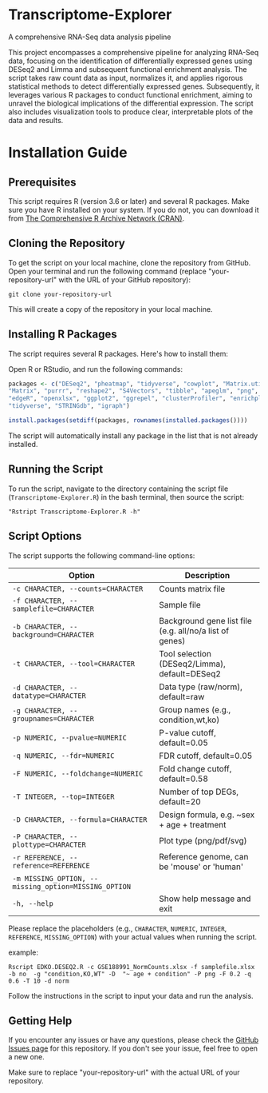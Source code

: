 # Transcriptome-Explorer
A comprehensive RNA-Seq data analysis pipeline

This project encompasses a comprehensive pipeline for analyzing RNA-Seq data, focusing on the identification of differentially expressed genes using DESeq2 and Limma and subsequent functional enrichment analysis. The script takes raw count data as input, normalizes it, and applies rigorous statistical methods to detect differentially expressed genes. Subsequently, it leverages various R packages to conduct functional enrichment, aiming to unravel the biological implications of the differential expression. The script also includes visualization tools to produce clear, interpretable plots of the data and results.


# Installation Guide

## Prerequisites

This script requires R (version 3.6 or later) and several R packages. Make sure you have R installed on your system. If you do not, you can download it from [The Comprehensive R Archive Network (CRAN)](https://cran.r-project.org/).

## Cloning the Repository

To get the script on your local machine, clone the repository from GitHub. Open your terminal and run the following command (replace "your-repository-url" with the URL of your GitHub repository):

```
git clone your-repository-url
```

This will create a copy of the repository in your local machine.

## Installing R Packages

The script requires several R packages. Here's how to install them:

Open R or RStudio, and run the following commands:

```R
packages <- c("DESeq2", "pheatmap", "tidyverse", "cowplot", "Matrix.utils", "edgeR", "dplyr", "magrittr", 
"Matrix", "purrr", "reshape2", "S4Vectors", "tibble", "apeglm", "png", "RColorBrewer", "optparse", "limma", 
"edgeR", "openxlsx", "ggplot2", "ggrepel", "clusterProfiler", "enrichplot", "gprofiler2", "ggplot2", "enrichR", 
"tidyverse", "STRINGdb", "igraph")

install.packages(setdiff(packages, rownames(installed.packages())))
```

The script will automatically install any package in the list that is not already installed.

## Running the Script

To run the script, navigate to the directory containing the script file (`Transcriptome-Explorer.R`) in the bash terminal, then source the script:

```
"Rstript Transcriptome-Explorer.R -h"
```

## Script Options

The script supports the following command-line options:

| Option | Description |
| --- | --- |
| `-c CHARACTER, --counts=CHARACTER` | Counts matrix file |
| `-f CHARACTER, --samplefile=CHARACTER` | Sample file |
| `-b CHARACTER, --background=CHARACTER` | Background gene list file (e.g. all/no/a list of genes) |
| `-t CHARACTER, --tool=CHARACTER` | Tool selection (DESeq2/Limma), default=DESeq2 |
| `-d CHARACTER, --datatype=CHARACTER` | Data type (raw/norm), default=raw |
| `-g CHARACTER, --groupnames=CHARACTER` | Group names (e.g., condition,wt,ko) |
| `-p NUMERIC, --pvalue=NUMERIC` | P-value cutoff, default=0.05 |
| `-q NUMERIC, --fdr=NUMERIC` | FDR cutoff, default=0.05 |
| `-F NUMERIC, --foldchange=NUMERIC` | Fold change cutoff, default=0.58 |
| `-T INTEGER, --top=INTEGER` | Number of top DEGs, default=20 |
| `-D CHARACTER, --formula=CHARACTER` | Design formula, e.g. ~sex + age + treatment |
| `-P CHARACTER, --plottype=CHARACTER` | Plot type (png/pdf/svg) |
| `-r REFERENCE, --reference=REFERENCE` | Reference genome, can be 'mouse' or 'human' |
| `-m MISSING_OPTION, --missing_option=MISSING_OPTION` | |
| `-h, --help` | Show help message and exit |

Please replace the placeholders (e.g., `CHARACTER`, `NUMERIC`, `INTEGER`, `REFERENCE`, `MISSING_OPTION`) with your actual values when running the script.

example:
```
Rscript EDKO.DESEQ2.R -c GSE188991_NormCounts.xlsx -f samplefile.xlsx -b no  -g "condition,KO,WT" -D  "~ age + condition" -P png -F 0.2 -q 0.6 -T 10 -d norm
```

Follow the instructions in the script to input your data and run the analysis.

## Getting Help

If you encounter any issues or have any questions, please check the [GitHub Issues page](your-repository-url/issues) for this repository. If you don't see your issue, feel free to open a new one. 

Make sure to replace "your-repository-url" with the actual URL of your repository. 
